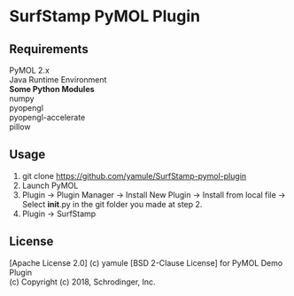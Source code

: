 # SurfStamp PyMOL Plugin


## Requirements

PyMOL 2.x  
Java Runtime Environment  
**Some Python Modules**  
numpy  
pyopengl  
pyopengl-accelerate  
pillow  


## Usage
1. git clone https://github.com/yamule/SurfStamp-pymol-plugin  
2. Launch PyMOL  
3. Plugin -> Plugin Manager -> Install New Plugin -> Install from local file -> Select __init__.py in the git folder you made at step 2.   
4. Plugin -> SurfStamp  


## License
[Apache License 2.0]
(c) yamule
[BSD 2-Clause License] for PyMOL Demo Plugin  
(c) Copyright (c) 2018, Schrodinger, Inc.
